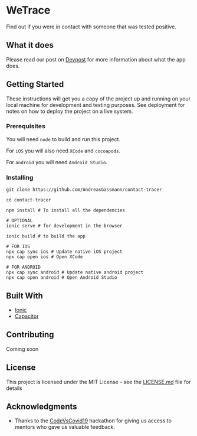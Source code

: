 # WeTrace

Find out if you were in contact with someone that was tested positive.

## What it does

Please read our post on [Devpost](https://devpost.com/software/wetrace-g9ocyi) for more information about what the app does.

## Getting Started

These instructions will get you a copy of the project up and running on your local machine for development and testing purposes. See deployment for notes on how to deploy the project on a live system.

### Prerequisites

You will need `node` to build and run this project.

For `iOS` you will also need `XCode` and `cocoapods`.

For `android` you will need `Android Studio`.

### Installing

```
git clone https://github.com/AndreasGassmann/contact-tracer

cd contact-tracer

npm install # To install all the dependencies

# OPTIONAL
ionic serve # for development in the browser

ionic build # to build the app

# FOR IOS
npx cap sync ios # Update native iOS project
npx cap open ios # Open XCode

# FOR ANDROID
npx cap sync android # Update native android project
npx cap open android # Open Android Studio

```

## Built With

* [Ionic](https://ionicframework.com/)
* [Capacitor](https://capacitor.ionicframework.com/)

## Contributing

Coming soon

## License

This project is licensed under the MIT License - see the [LICENSE.md](LICENSE.md) file for details

## Acknowledgments

* Thanks to the [CodeVsCovid19](https://www.codevscovid19.org/) hackathon for giving us access to mentors who gave us valuable feedback.

